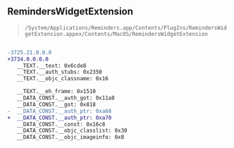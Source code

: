 ## RemindersWidgetExtension

> `/System/Applications/Reminders.app/Contents/PlugIns/RemindersWidgetExtension.appex/Contents/MacOS/RemindersWidgetExtension`

```diff

-3725.21.0.0.0
+3734.0.0.0.0
   __TEXT.__text: 0x6cde8
   __TEXT.__auth_stubs: 0x2350
   __TEXT.__objc_classname: 0x16

   __TEXT.__eh_frame: 0x1510
   __DATA_CONST.__auth_got: 0x11a8
   __DATA_CONST.__got: 0x818
-  __DATA_CONST.__auth_ptr: 0xa68
+  __DATA_CONST.__auth_ptr: 0xa70
   __DATA_CONST.__const: 0x16c8
   __DATA_CONST.__objc_classlist: 0x30
   __DATA_CONST.__objc_imageinfo: 0x8

```
